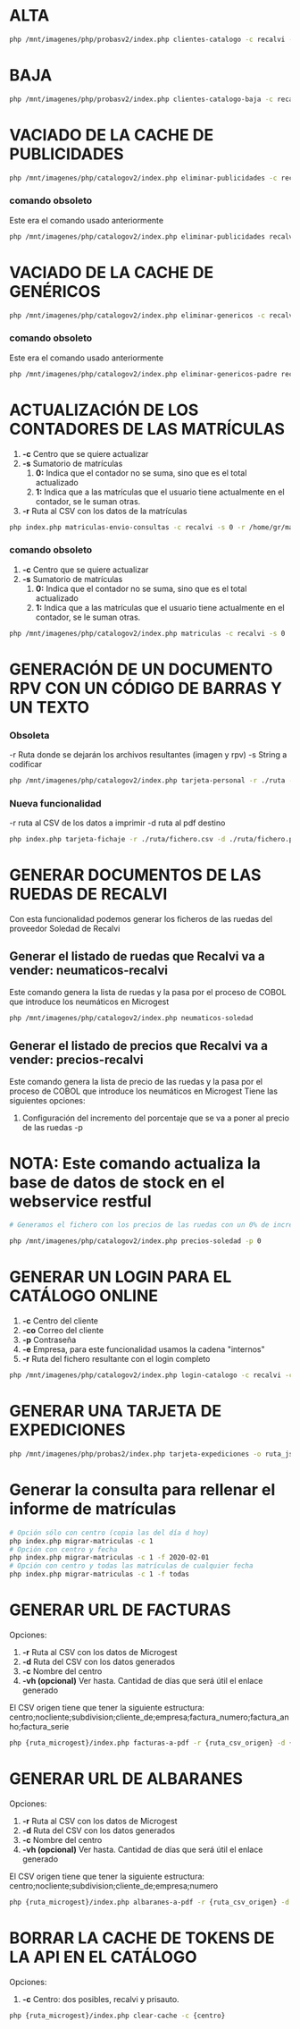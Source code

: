 # ALTA
```bash
php /mnt/imagenes/php/probasv2/index.php clientes-catalogo -c recalvi -n 2325 -s 1 -e 3 -cli 100
```

# BAJA
```bash
php /mnt/imagenes/php/probasv2/index.php clientes-catalogo-baja -c recalvi -n 2325 -s 1 -e 3 -cli 100 -co chari1@recalvi.es
```

# VACIADO DE LA CACHE DE PUBLICIDADES
```bash
php /mnt/imagenes/php/catalogov2/index.php eliminar-publicidades -c recalvi
```

### comando obsoleto
Este era el comando usado anteriormente
```bash
php /mnt/imagenes/php/catalogov2/index.php eliminar-publicidades recalvi 5215 0
```

# VACIADO DE LA CACHE DE GENÉRICOS
```bash
php /mnt/imagenes/php/catalogov2/index.php eliminar-genericos -c recalvi
```

### comando obsoleto
Este era el comando usado anteriormente
```bash
php /mnt/imagenes/php/catalogov2/index.php eliminar-genericos-padre recalvi 5215 0
```

# ACTUALIZACIÓN DE LOS CONTADORES DE LAS MATRÍCULAS
1. **-c** Centro que se quiere actualizar
2. **-s** Sumatorio de matrículas
    1. **0:** Indica que el contador no se suma, sino que es el total actualizado
    2. **1:** Indica que a las matrículas que el usuario tiene actualmente en el contador, se le suman otras.
3. **-r** Ruta al CSV con los datos de la matrículas

```bash
php index.php matriculas-envio-consultas -c recalvi -s 0 -r /home/gr/matriclulas.csv
```


### comando obsoleto
1. **-c** Centro que se quiere actualizar
2. **-s** Sumatorio de matrículas
    1. **0:** Indica que el contador no se suma, sino que es el total actualizado
    2. **1:** Indica que a las matrículas que el usuario tiene actualmente en el contador, se le suman otras.

```bash
php /mnt/imagenes/php/catalogov2/index.php matriculas -c recalvi -s 0
```

# GENERACIÓN DE UN DOCUMENTO RPV CON UN CÓDIGO DE BARRAS Y UN TEXTO
### Obsoleta
-r Ruta donde se dejarán los archivos resultantes (imagen y rpv)
-s String a codificar
```bash
php /mnt/imagenes/php/catalogov2/index.php tarjeta-personal -r ./ruta -s "string a codificar"
```
### Nueva funcionalidad
-r ruta al CSV de los datos a imprimir
-d ruta al pdf destino
```bash
php index.php tarjeta-fichaje -r ./ruta/fichero.csv -d ./ruta/fichero.pdf
```

# GENERAR DOCUMENTOS DE LAS RUEDAS DE RECALVI
Con esta funcionalidad podemos generar los ficheros de las ruedas del proveedor Soledad de Recalvi 

## Generar el listado de ruedas que Recalvi va a vender: **neumaticos-recalvi**
Este comando genera la lista de ruedas y la pasa por el proceso de COBOL que introduce los neumáticos en Microgest
```bash
php /mnt/imagenes/php/catalogov2/index.php neumaticos-soledad
```
## Generar el listado de precios que Recalvi va a vender: **precios-recalvi**
Este comando genera la lista de precio de las ruedas y la pasa por el proceso de COBOL que introduce los neumáticos en Microgest
Tiene las siguientes opciones:
1. Configuración del incremento del porcentaje que se va a poner al precio de las ruedas -p
# NOTA: Este comando actualiza la base de datos de stock en el webservice restful

```bash
# Generamos el fichero con los precios de las ruedas con un 0% de incremento en el precio de venta

php /mnt/imagenes/php/catalogov2/index.php precios-soledad -p 0
```

# GENERAR UN LOGIN PARA EL CATÁLOGO ONLINE
1. **-c** Centro del cliente
2. **-co** Correo del cliente
3. **-p** Contraseña
4. **-e** Empresa, para este funcionalidad usamos la cadena "internos"
5. **-r** Ruta del fichero resultante con el login completo

```bash
php /mnt/imagenes/php/catalogov2/index.php login-catalogo -c recalvi -co antoniogonzalez@m2m_recalvi.com -p Soledad2017 -e 3 -r /home/gr/temporales-catalogov2/ficherologinproduccion.txt
```

# GENERAR UNA TARJETA DE EXPEDICIONES
```bash
php /mnt/imagenes/php/probas2/index.php tarjeta-expediciones -o ruta_json_datos.json -d ruta_pdf_destino.pdf
```

# Generar la consulta para rellenar el informe de matrículas
```bash
# Opción sólo con centro (copia las del día d hoy)
php index.php migrar-matriculas -c 1
# Opción con centro y fecha
php index.php migrar-matriculas -c 1 -f 2020-02-01 
# Opción con centro y todas las matrículas de cualquier fecha
php index.php migrar-matriculas -c 1 -f todas
```

# GENERAR URL DE FACTURAS
Opciones:
1. **-r** Ruta al CSV con los datos de Microgest
2. **-d** Ruta del CSV con los datos generados
3. **-c** Nombre del centro
4. **-vh (opcional)** Ver hasta. Cantidad de días que será útil el enlace generado

El CSV origen tiene que tener la siguiente estructura: centro;nocliente;subdivision;cliente_de;empresa;factura_numero;factura_anho;factura_serie

```bash
php {ruta_microgest}/index.php facturas-a-pdf -r {ruta_csv_origen} -d {ruta_csv_destino} -c {centro} -vh {fecha_en_dias}
```

# GENERAR URL DE ALBARANES
Opciones:
1. **-r** Ruta al CSV con los datos de Microgest
2. **-d** Ruta del CSV con los datos generados
3. **-c** Nombre del centro
4. **-vh (opcional)** Ver hasta. Cantidad de días que será útil el enlace generado

El CSV origen tiene que tener la siguiente estructura: centro;nocliente;subdivision;cliente_de;empresa;numero

```bash
php {ruta_microgest}/index.php albaranes-a-pdf -r {ruta_csv_origen} -d {ruta_csv_destino} -c {centro} -vh {fecha_en_dias}
```

# BORRAR LA CACHE DE TOKENS DE LA API EN EL CATÁLOGO
Opciones:
1. **-c** Centro: dos posibles, recalvi y prisauto. 
```bash
php {ruta_microgest}/index.php clear-cache -c {centro}
```
